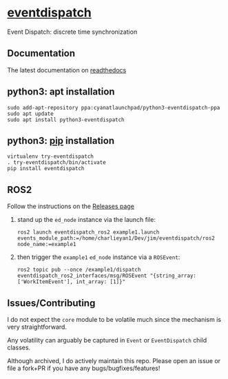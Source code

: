 # <a href="https://github.com/cyan-at/eventdispatch" target="_blank">eventdispatch</a>
Event Dispatch: discrete time synchronization

## Documentation

The latest documentation on <a href="https://eventdispatch.readthedocs.io/en/latest/" target="_blank">readthedocs</a>

## python3: apt installation
```
sudo add-apt-repository ppa:cyanatlaunchpad/python3-eventdispatch-ppa
sudo apt update
sudo apt install python3-eventdispatch
```

## python3: <a href="https://pypi.org/project/eventdispatch/" target="_blank">pip</a> installation
```
virtualenv try-eventdispatch
. try-eventdispatch/bin/activate
pip install eventdispatch
```

## ROS2

Follow the instructions on the [Releases page](https://github.com/cyan-at/eventdispatch/releases/tag/ros2-jazzy)

1. stand up the `ed_node` instance via the launch file:
    ```
    ros2 launch eventdispatch_ros2 example1.launch events_module_path:=/home/charlieyan1/Dev/jim/eventdispatch/ros2 node_name:=example1
    ```

2. then trigger the `example1` `ed_node` instance via a `ROSEvent`:
    ```
    ros2 topic pub --once /example1/dispatch eventdispatch_ros2_interfaces/msg/ROSEvent "{string_array: ['WorkItemEvent'], int_array: [1]}"
    ```

## Issues/Contributing

I do not expect the `core` module to be volatile much since the mechanism is very straightforward.

Any volatility can arguably be captured in `Event` or `EventDispatch` child classes.

Although archived, I do actively maintain this repo. Please open an issue or file a fork+PR if you have any bugs/bugfixes/features!
